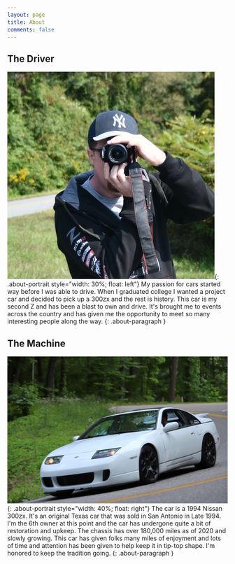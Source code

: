 ```yaml
---
layout: page
title: About
comments: false
---
```


The Driver
------
![LandonPortrait](/assets/images/Landon.webp){: .about-portrait style="width: 30%; float: left"} My passion for cars started way before I was able to drive. When I graduated college I wanted a project car and decided to pick up a 300zx and the rest is history. This car is my second Z and has been a blast to own and drive. It's brought me to events across the country and has given me the opportunity to meet so many interesting people along the way.
{: .about-paragraph }

The Machine
------
![300zxPortrait](/assets/images/300zxAboutPortrait.jpg){: .about-portrait style="width: 40%; float: right"} The car is a 1994 Nissan 300zx. It's an original Texas car that was sold in San Antonio in Late 1994. I'm the 6th owner at this point and the car has undergone quite a bit of restoration and upkeep. The chassis has over 180,000 miles as of 2020 and slowly growing. This car has given folks many miles of enjoyment and lots of time and attention has been given to help keep it in tip-top shape. I'm honored to keep the tradition going.
{: .about-paragraph }
